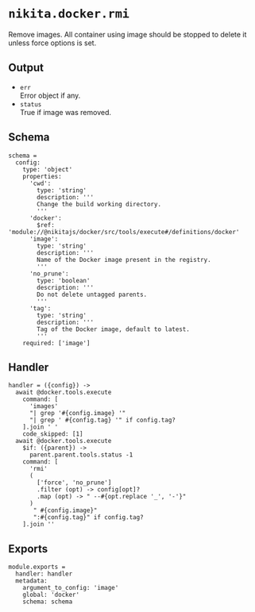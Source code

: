 
# `nikita.docker.rmi`

Remove images. All container using image should be stopped to delete it unless
force options is set.

## Output

* `err`   
  Error object if any.
* `status`   
  True if image was removed.

## Schema

    schema =
      config:
        type: 'object'
        properties:
          'cwd':
            type: 'string'
            description: '''
            Change the build working directory.
            '''
          'docker':
            $ref: 'module://@nikitajs/docker/src/tools/execute#/definitions/docker'
          'image':
            type: 'string'
            description: '''
            Name of the Docker image present in the registry.
            '''
          'no_prune':
            type: 'boolean'
            description: '''
            Do not delete untagged parents.
            '''
          'tag':
            type: 'string'
            description: '''
            Tag of the Docker image, default to latest.
            '''
        required: ['image']

## Handler

    handler = ({config}) ->
      await @docker.tools.execute
        command: [
          'images'
          "| grep '#{config.image} '"
          "| grep ' #{config.tag} '" if config.tag?
        ].join ' '
        code_skipped: [1]
      await @docker.tools.execute
        $if: ({parent}) ->
          parent.parent.tools.status -1
        command: [
          'rmi'
          (
            ['force', 'no_prune']
            .filter (opt) -> config[opt]?
            .map (opt) -> " --#{opt.replace '_', '-'}"
          )
           " #{config.image}"
           ":#{config.tag}" if config.tag?
        ].join ''

## Exports

    module.exports =
      handler: handler
      metadata:
        argument_to_config: 'image'
        global: 'docker'
        schema: schema
